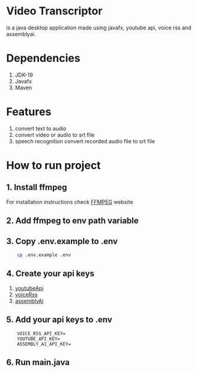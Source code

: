 # Video Transcriptor
is a java desktop application made using javafx, youtube api, voice rss and assemblyai.

# Dependencies
1. JDK-19
2. Javafx
3. Maven

# Features
1. convert text to audio 
2. convert video or audio to srt file
3. speech recognition convert recorded audio file to srt file
# How to run project

## 1. Install ffmpeg

For installation instructions check [FFMPEG](https://ffmpeg.org/download.html) website

## 2. Add ffmpeg to env path variable

## 3. Copy .env.example to .env
```bash
    cp .env.example .env
```
## 4. Create your api keys
1. [youtubeApi](https://developers.google.com/youtube/v3/getting-started#before-you-start)
2. [voiceRss](https://www.voicerss.org/)
3. [assemblyAi](https://www.assemblyai.com/docs/)

## 5. Add your api keys to .env
```
    VOICE_RSS_API_KEY=
    YOUTUBE_API_KEY=
    ASSEMBLY_AI_API_KEY=
```
## 6. Run main.java

